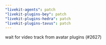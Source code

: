 ```yaml
---
"livekit-agents": patch
"livekit-plugins-bey": patch
"livekit-plugins-hedra": patch
"livekit-plugins-tavus": patch
---
```


wait for video track from avatar plugins (#2627)
